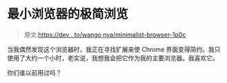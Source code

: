# 最小浏览器的极简浏览

> 原文:[https://dev . to/wango nya/minimalist-browser-1p0c](https://dev.to/wangonya/minimalist-browsing-with-min-browser-1p0c)

当我偶然发现这个浏览器时，我正在寻找扩展来使 Chrome 界面变得简约。我只使用了大约一个小时，老实说，我想我会把它作为我的主要浏览器。我喜欢它。

你们谁以前用过吗？